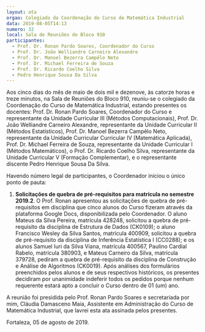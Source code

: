 ```yaml
---
layout: ata
orgao: Colegiado da Coordenação do Curso de Matemática Industrial
data: 2019-08-05T14:13
numero: 32
local: Sala de Reuniões do Bloco 910
participantes:
  - Prof. Dr. Ronan Pardo Soares, Coordenador do Curso
  - Prof. Dr. João Welliandre Carneiro Alexandre
  - Prof. Dr. Manoel Bezerra Campêlo Neto
  - Prof. Dr. Michael Ferreira de Souza
  - Prof. Dr. Ricardo Coelho Silva
  - Pedro Henrique Sousa Da Silva
---
```


Aos cinco dias do mês de maio de dois mil e dezenove, às catorze horas e treze minutos, na Sala de Reuniões do Bloco 910, reuniu-se o colegiado da Coordenação do Curso de Matemática Industrial, estando presentes os docentes: Prof. Dr. Ronan Pardo Soares, Coordenador do Curso e representante da Unidade Curricular III (Métodos Computacionais), Prof. Dr. João Welliandre Carneiro Alexandre, representante da Unidade Curricular II (Métodos Estatísticos), Prof. Dr. Manoel Bezerra Campêlo Neto, representante da Unidade Curricular Curricular IV (Matemática Aplicada), Prof. Dr. Michael Ferreira de Souza, representante da Unidade Curricular I (Métodos Matemáticos), o Prof. Dr. Ricardo Coelho Silva, representante da Unidade Curricular V (Formação Complementar), e o representante discente Pedro Henrique Sousa Da Silva.

Havendo número legal de participantes, o Coordenador iniciou o único ponto de pauta:

1. **Solicitações de quebra de pré-requisitos para matrícula no semestre 2019.2**.
   O Prof. Ronan apresentou as solicitações de quebra de pré-requisitos em disciplina que cinco alunos do Curso fizeram através da plataforma Google Docs, disponibilizada pelo Coordenador.
   O aluno Mateus da Silva Pereira, matrícula 428248, solicitou a quebra de pré-requisito da disciplina de Estrutura de Dados (CK0109); o aluno Francisco Wesley da Silva Santos, matrícula 400909, solicitou a quebra de pré-requisito da disciplina de Inferência Estatística I (CC0288); e os alunos Samuel Iuri da Silva Viana, matrícula 400567, Paulino Cardial Rabelo, matrícula 380903, e Mateus Carneiro da Silva, matrícula 379728, pediram a quebra de pré-requisito da disciplina de Construção e Análise de Algoritmos (CK0019).
   Após análises dos formulários preenchidos pelos alunos e de seus respectivos históricos, os presentes decidiram por unanimidade indeferir todos os pedidos porque nenhum requerente estará apto a concluir o Curso dentro de 01 (um) ano.

A reunião foi presidida pelo Prof. Ronan Pardo Soares e secretariada por mim, Cláudia Damasceno Maia, Assistente em Administração do Curso de Matemática Industrial, que lavrei esta ata assinada pelos presentes.

Fortaleza, 05 de agosto de 2019.
